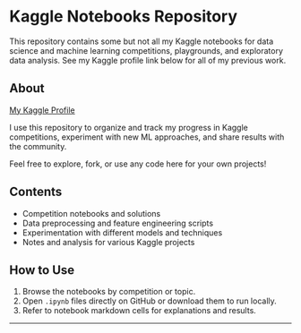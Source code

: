 # Kaggle Notebooks Repository

This repository contains some but not all my Kaggle notebooks for data science and machine learning competitions, playgrounds, and exploratory data analysis. See my Kaggle profile link below for all of my previous work.

## About
[My Kaggle Profile](https://www.kaggle.com/aaronisomaisom3)

I use this repository to organize and track my progress in Kaggle competitions, experiment with new ML approaches, and share results with the community.

Feel free to explore, fork, or use any code here for your own projects!

## Contents

- Competition notebooks and solutions
- Data preprocessing and feature engineering scripts
- Experimentation with different models and techniques
- Notes and analysis for various Kaggle projects

## How to Use

1. Browse the notebooks by competition or topic.
2. Open `.ipynb` files directly on GitHub or download them to run locally.
3. Refer to notebook markdown cells for explanations and results.

---
